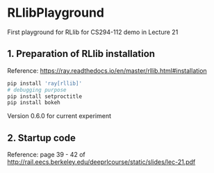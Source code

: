 # RLlibPlayground
First playground for RLlib for CS294-112 demo in Lecture 21

## 1. Preparation of RLlib installation
Reference: https://ray.readthedocs.io/en/master/rllib.html#installation 
```bash
pip install 'ray[rllib]'
# debugging purpose
pip install setproctitle
pip install bokeh
```
Version 0.6.0 for current experiment

## 2. Startup code
Reference: page 39 - 42 of http://rail.eecs.berkeley.edu/deeprlcourse/static/slides/lec-21.pdf 